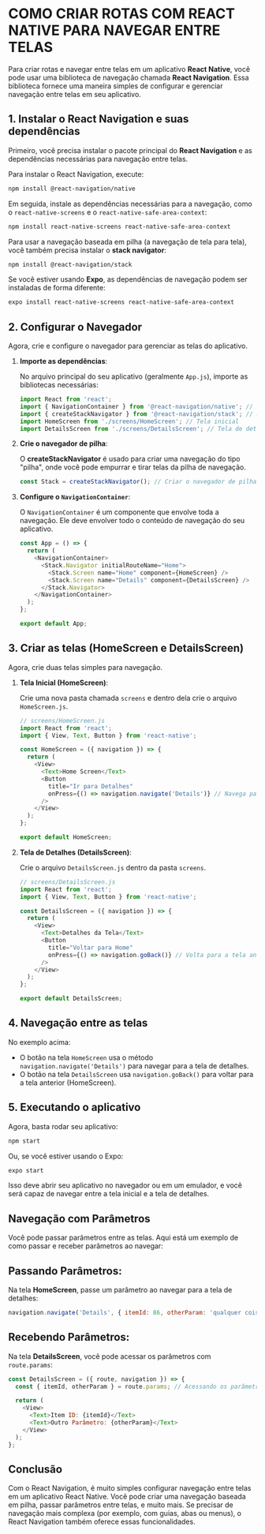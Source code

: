 # COMO CRIAR ROTAS COM REACT NATIVE PARA NAVEGAR ENTRE TELAS
Para criar rotas e navegar entre telas em um aplicativo **React Native**, você pode usar uma biblioteca de navegação chamada **React Navigation**. Essa biblioteca fornece uma maneira simples de configurar e gerenciar navegação entre telas em seu aplicativo.

## 1. **Instalar o React Navigation e suas dependências**
Primeiro, você precisa instalar o pacote principal do **React Navigation** e as dependências necessárias para navegação entre telas.

Para instalar o React Navigation, execute:

```bash
npm install @react-navigation/native
```

Em seguida, instale as dependências necessárias para a navegação, como o `react-native-screens` e o `react-native-safe-area-context`:

```bash
npm install react-native-screens react-native-safe-area-context
```

Para usar a navegação baseada em pilha (a navegação de tela para tela), você também precisa instalar o **stack navigator**:

```bash
npm install @react-navigation/stack
```

Se você estiver usando **Expo**, as dependências de navegação podem ser instaladas de forma diferente:

```bash
expo install react-native-screens react-native-safe-area-context
```

## 2. **Configurar o Navegador**
Agora, crie e configure o navegador para gerenciar as telas do aplicativo.

1. **Importe as dependências**:

   No arquivo principal do seu aplicativo (geralmente `App.js`), importe as bibliotecas necessárias:

   ```javascript
   import React from 'react';
   import { NavigationContainer } from '@react-navigation/native'; // Contêiner de navegação
   import { createStackNavigator } from '@react-navigation/stack'; // Navegador de pilha
   import HomeScreen from './screens/HomeScreen'; // Tela inicial
   import DetailsScreen from './screens/DetailsScreen'; // Tela de detalhes
   ```

2. **Crie o navegador de pilha**:

   O **createStackNavigator** é usado para criar uma navegação do tipo "pilha", onde você pode empurrar e tirar telas da pilha de navegação.

   ```javascript
   const Stack = createStackNavigator(); // Criar o navegador de pilha
   ```

3. **Configure o `NavigationContainer`**:

   O `NavigationContainer` é um componente que envolve toda a navegação. Ele deve envolver todo o conteúdo de navegação do seu aplicativo.

   ```javascript
   const App = () => {
     return (
       <NavigationContainer>
         <Stack.Navigator initialRouteName="Home">
           <Stack.Screen name="Home" component={HomeScreen} />
           <Stack.Screen name="Details" component={DetailsScreen} />
         </Stack.Navigator>
       </NavigationContainer>
     );
   };

   export default App;
   ```

## 3. **Criar as telas (HomeScreen e DetailsScreen)**
Agora, crie duas telas simples para navegação.

1. **Tela Inicial (HomeScreen)**:

   Crie uma nova pasta chamada `screens` e dentro dela crie o arquivo `HomeScreen.js`.

   ```javascript
   // screens/HomeScreen.js
   import React from 'react';
   import { View, Text, Button } from 'react-native';

   const HomeScreen = ({ navigation }) => {
     return (
       <View>
         <Text>Home Screen</Text>
         <Button
           title="Ir para Detalhes"
           onPress={() => navigation.navigate('Details')} // Navega para a tela de detalhes
         />
       </View>
     );
   };

   export default HomeScreen;
   ```

2. **Tela de Detalhes (DetailsScreen)**:

   Crie o arquivo `DetailsScreen.js` dentro da pasta `screens`.

   ```javascript
   // screens/DetailsScreen.js
   import React from 'react';
   import { View, Text, Button } from 'react-native';

   const DetailsScreen = ({ navigation }) => {
     return (
       <View>
         <Text>Detalhes da Tela</Text>
         <Button
           title="Voltar para Home"
           onPress={() => navigation.goBack()} // Volta para a tela anterior
         />
       </View>
     );
   };

   export default DetailsScreen;
   ```

## 4. **Navegação entre as telas**
No exemplo acima:

- O botão na tela `HomeScreen` usa o método `navigation.navigate('Details')` para navegar para a tela de detalhes.
- O botão na tela `DetailsScreen` usa `navigation.goBack()` para voltar para a tela anterior (HomeScreen).

## 5. **Executando o aplicativo**
Agora, basta rodar seu aplicativo:

```bash
npm start
```

Ou, se você estiver usando o Expo:

```bash
expo start
```

Isso deve abrir seu aplicativo no navegador ou em um emulador, e você será capaz de navegar entre a tela inicial e a tela de detalhes.

## **Navegação com Parâmetros**
Você pode passar parâmetros entre as telas. Aqui está um exemplo de como passar e receber parâmetros ao navegar:

## Passando Parâmetros:
Na tela **HomeScreen**, passe um parâmetro ao navegar para a tela de detalhes:

```javascript
navigation.navigate('Details', { itemId: 86, otherParam: 'qualquer coisa' });
```

## Recebendo Parâmetros:
Na tela **DetailsScreen**, você pode acessar os parâmetros com `route.params`:

```javascript
const DetailsScreen = ({ route, navigation }) => {
  const { itemId, otherParam } = route.params; // Acessando os parâmetros passados

  return (
    <View>
      <Text>Item ID: {itemId}</Text>
      <Text>Outro Parâmetro: {otherParam}</Text>
    </View>
  );
};
```

## **Conclusão**
Com o React Navigation, é muito simples configurar navegação entre telas em um aplicativo React Native. Você pode criar uma navegação baseada em pilha, passar parâmetros entre telas, e muito mais. Se precisar de navegação mais complexa (por exemplo, com guias, abas ou menus), o React Navigation também oferece essas funcionalidades.